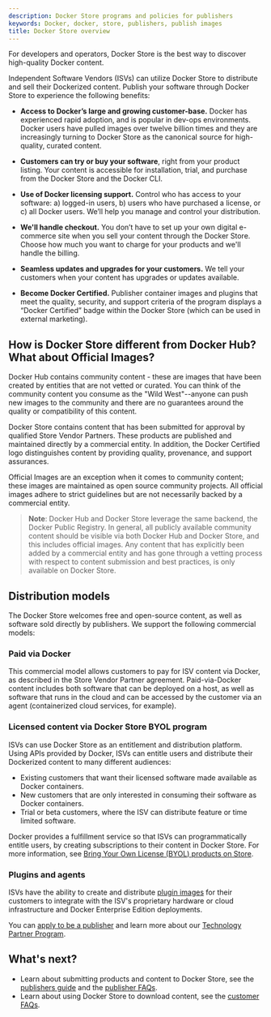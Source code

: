 ```yaml
---
description: Docker Store programs and policies for publishers
keywords: Docker, docker, store, publishers, publish images
title: Docker Store overview
---
```


For developers and operators, Docker Store is the best way to discover
high-quality Docker content.

Independent Software Vendors (ISVs) can utilize Docker Store to distribute and
sell their Dockerized content. Publish your software through Docker Store to
experience the following benefits:

* **Access to Docker’s large and growing customer-base.** Docker has experienced
  rapid adoption, and is popular in dev-ops environments. Docker users have
  pulled images over twelve billion times and they are increasingly turning to
  Docker Store as the canonical source for high-quality, curated content.

* **Customers can try or buy your software**, right from your product listing.
  Your content is accessible for installation, trial, and purchase from the
  Docker Store and the Docker CLI.

* **Use of Docker licensing support.** Control who has access to your software:
  a) logged-in users, b) users who have purchased a license, or c) all Docker
  users. We’ll help you manage and control your distribution.

* **We'll handle checkout.** You don’t have to set up your own digital
  e-commerce site when you sell your content through the Docker Store. Choose
  how much you want to charge for your products and we'll handle the billing.

* **Seamless updates and upgrades for your customers.** We tell your customers
  when your content has upgrades or updates available.

* **Become Docker Certified.** Publisher container images and plugins that meet
  the quality, security, and support criteria of the program displays a
  “Docker Certified” badge within the Docker Store (which can be used in
  external marketing).

## How is Docker Store different from Docker Hub? What about Official Images?

Docker Hub contains community content - these are images that have been created
by entities that are not vetted or curated. You can think of the community
content you consume as the "Wild West"--anyone can push new images to the
community and there are no guarantees around the quality or compatibility of
this content.

Docker Store contains content that has been submitted for approval by qualified
Store Vendor Partners. These products are published and maintained directly by a
commercial entity. In addition, the Docker Certified logo distinguishes content
by providing quality, provenance, and support assurances.

Official Images are an exception when it comes to community content; these
images are maintained as open source community projects. All official images
adhere to strict guidelines but are not necessarily backed by a commercial
entity.

> **Note**: Docker Hub and Docker Store leverage the same backend, the Docker
> Public Registry. In general, all publicly available community content should
> be visible via both Docker Hub and Docker Store, and this includes official
> images. Any content that has explicitly been added by a commercial entity and
> has gone through a vetting process with respect to content submission and best
> practices, is only available on Docker Store.

## Distribution models

The Docker Store welcomes free and open-source content, as well as software sold
directly by publishers. We support the following commercial models:

### Paid via Docker

This commercial model allows customers to pay for ISV content via Docker, as
described in the Store Vendor Partner agreement. Paid-via-Docker content
includes both software that can be deployed on a host, as well as software that
runs in the cloud and can be accessed by the customer via an agent
(containerized cloud services, for example).

### Licensed content via Docker Store BYOL program

ISVs can use Docker Store as an entitlement and distribution platform. Using
APIs provided by Docker, ISVs can entitle users and distribute their Dockerized
content to many different audiences:
* Existing customers that want their licensed software made available as Docker containers.
* New customers that are only interested in consuming their software as Docker containers.
* Trial or beta customers, where the ISV can distribute feature or time limited software.

Docker provides a fulfillment service so that ISVs can programmatically entitle
users, by creating subscriptions to their content in Docker Store. For more
information, see [Bring Your Own License (BYOL) products on Store](byol.md).

### Plugins and agents

ISVs have the ability to create and distribute [plugin images](https://store.docker.com/search?certification_status=certified&q=&type=plugin) for their customers to integrate with the ISV's proprietary hardware or cloud infrastructure and Docker Enterprise Edition deployments.

You can [apply to be a publisher](https://store.docker.com/publisher/signup) and learn more about our [Technology Partner Program](https://www.docker.com/partners/partner-program#/technology_partner).

## What's next?

* Learn about submitting products and content to Docker Store, see the [publishers guide](publish.md) and the [publisher FAQs](publisher_faq.md).
* Learn about using Docker Store to download content, see the [customer FAQs](customer_faq.md).
